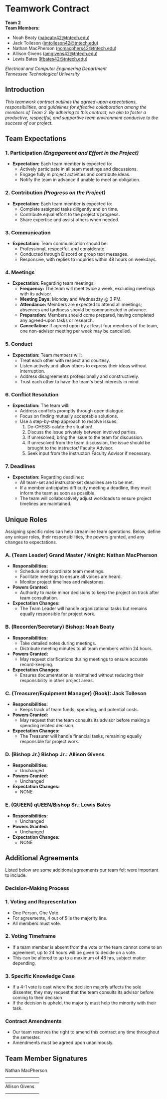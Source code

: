 # **Teamwork Contract**

**Team 2**  
**Team Members:** 
- Noah Beaty (nabeaty42@tntech.edu) <br>
- Jack Tolleson (jmtolleson42@tntech.edu) <br>
- Nathan MacPherson (nomacphers42@tntech.edu) <br>
- Allison Givens (amgivens42@tntech.edu) <br>
- Lewis Bates (lfbates42@tntech.edu) 

*Electrical and Computer Engineering Department*  
*Tennessee Technological University*

## **Introduction**

*This teamwork contract outlines the agreed-upon expectations, responsibilities, and guidelines for effective collaboration among the members of Team 2. By adhering to this contract, we aim to foster a productive, respectful, and supportive team environment conducive to the success of our project.*


## **Team Expectations**

### **1. Participation** *(Engagement and Effort in the Project)*

- **Expectation:** Each team member is expected to:
  - Actively participate in all team meetings and discussions.
  - Engage fully in project activities and contribute ideas.
  - Notify the team in advance if unable to meet an obligation.

### **2. Contribution** *(Progress on the Project)*

- **Expectation:** Each team member is expected to:
  - Complete assigned tasks diligently and on time.
  - Contribute equal effort to the project's progress.
  - Share expertise and assist others when needed.

### **3. Communication**

- **Expectation:** Team communication should be:
  - Professional, respectful, and considerate.
  - Conducted through Discord or group text messages.
  - Responsive, with replies to inquiries within 48 hours on weekdays.

### **4. Meetings**

- **Expectation:** Regarding team meetings:
  - **Frequency:** The team will meet twice a week, excluding meetings with its advisor.
  - **Meeting Days:** Monday and Wednesday @ 3 PM.
  - **Attendance:** Members are expected to attend all meetings; absences and tardiness should be communicated in advance.
  - **Preparation:** Members should come prepared, having completed any agreed-upon tasks or research.
  - **Cancellation:** If agreed upon by at least four members of the team, one non-advisor meeting per week may be cancelled.

### **5. Conduct**

- **Expectation:** Team members will:
  - Treat each other with respect and courtesy.
  - Listen actively and allow others to express their ideas without interruption.
  - Address disagreements professionally and constructively.
  - Trust each other to have the team's best interests in mind.

### **6. Conflict Resolution**

- **Expectation:** The team will:
  - Address conflicts promptly through open dialogue.
  - Focus on finding mutually acceptable solutions.
  - Use a step-by-step approach to resolve issues: <br>
    1. De-CHESS-calate the situation! 
    2. Discuss the issue privately between involved parties.
    3. If unresolved, bring the issue to the team for discussion.
    4. If unresolved from the team discussion, the issue should be brought to the instructor/ Faculty Advisor.
    5. Seek input from the instructor/ Faculty Advisor if necessary.

### **7. Deadlines**

- **Expectation:** Regarding deadlines:
  - All team-set and instructor-set deadlines are to be met.
  - If a member anticipates difficulty meeting a deadline, they must inform the team as soon as possible.
  - The team will collaboratively adjust workloads to ensure project timelines are maintained.


## **Unique Roles**

Assigning specific roles can help streamline team operations. Below, define any unique roles, their responsibilities, the powers granted, and any changes to expectations.

### A. (Team Leader) Grand Master / Knight: Nathan MacPherson 

- **Responsibilities:**
  - Schedule and coordinate team meetings.
  - Facilitate meetings to ensure all voices are heard.
  - Monitor project timelines and milestones.
- **Powers Granted:**
  - Authority to make minor decisions to keep the project on track after team consultation.
- **Expectation Changes:**
  - The Team Leader will handle organizational tasks but remains equally responsible for project work.

### B. (Recorder/Secretary) Bishop: Noah Beaty
- **Responsibilities:**
  - Take detailed notes during meetings.
  - Distribute meeting minutes to all team members within 24 hours.
- **Powers Granted:**
  - May request clarifications during meetings to ensure accurate record-keeping.
- **Expectation Changes:**
  - Ensures documentation is maintained without reducing their responsibility in other project areas.

### C. (Treasurer/Equipment Manager) (Rook): Jack Tolleson 

- **Responsibilities:**
  - Keeps track of team funds, spending, and potential costs.
- **Powers Granted:**
  - May request that the team consults its advisor before making a spending related decision.
- **Expectation Changes:**
  - The Treasurer will handle financial tasks, remaining equally responsible for project work.

### D. (Bishop Jr.) Bishop Jr.: Allison Givens

- **Responsibilities:**
  - Unchanged
- **Powers Granted:**
  - Unchanged
- **Expectation Changes:**
  - NONE

### E. (QUEEN) qUEEN/Bishop Sr.: Lewis Bates

- **Responsibilities:**
  - Unchanged
- **Powers Granted:**
  - Unchanged
- **Expectation Changes:**
  - NONE


## **Additional Agreements**
Listed below are some additional agreements our team felt were important to include.
### **Decision-Making Process**
  ### **1. Voting and Representation**
  - One Person, One Vote.
  - For agreements, 4 out of 5 is the majority line.
  - All members must vote.
  
  ### **2. Voting Timeframe** 
  - If a team member is absent from the vote or the team cannot come to an agreement, up to 24 hours will be given to decide on a vote.
  - This can be altered to up to a maximum of 48 hrs, subject matter depending.    
  
  ### **3. Specific Knowledge Case**
  - If a 4-1 vote is cast where the decision majorly affects the sole dissenter, they may request that the team consults its advisor before coming to their decision
  - If the decision is upheld, the majority must help the minority with their task.

### **Contract Amendments**
- Our team reserves the right to amend this contract any time throughout the semester.
- Amendments must be agreed upon unanimously.

## **Team Member Signatures**

Nathan MacPherson <br>
_________________ <br>
_________________ <br>
Allison Givens <br>
_________________ <br>
